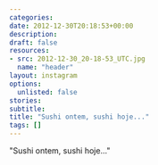 ```yaml
---
categories:
date: 2012-12-30T20:18:53+00:00
description:
draft: false
resources:
- src: 2012-12-30_20-18-53_UTC.jpg
  name: "header"
layout: instagram
options:
  unlisted: false
stories:
subtitle:
title: "Sushi ontem, sushi hoje..."
tags: []
---
```


"Sushi ontem, sushi hoje..."

